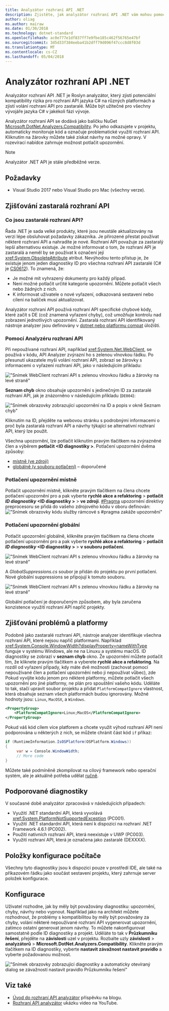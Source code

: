 ```yaml
---
title: Analyzátor rozhraní API .NET
description: Zjistěte, jak analyzátor rozhraní API .NET vám mohou pomoci rozpoznat nepoužívané rozhraní API a problémy s kompatibilitou platformy.
author: oliag
ms.author: mairaw
ms.date: 01/30/2018
ms.technology: dotnet-standard
ms.openlocfilehash: ac0e777e1df837ff7e9fbe185c462f56765e47bf
ms.sourcegitcommit: 3d5d33f384eeba41b2dff79d096f47ccc8d8f03d
ms.translationtype: MT
ms.contentlocale: cs-CZ
ms.lasthandoff: 05/04/2018
---
```

# <a name="net-api-analyzer"></a>Analyzátor rozhraní API .NET

Analyzátor rozhraní API .NET je Roslyn analyzátor, který zjistí potenciální kompatibility rizika pro rozhraní API jazyka C# na různých platformách a zjistí volání rozhraní API pro zastaralé. Může být užitečné pro všechny vývojáře jazyka C# v jakékoli fázi vývoje.

Analyzátor rozhraní API se dodává jako balíčku NuGet [Microsoft.DotNet.Analyzers.Compatibility](https://www.nuget.org/packages/Microsoft.DotNet.Analyzers.Compatibility/). Po jeho odkazujete v projektu, automaticky monitoruje kód a označuje problematické využití rozhraní API. Kliknutím na žárovky můžete také získat návrhy na možné opravy. V rozevírací nabídce zahrnuje možnost potlačit upozornění.

> [!NOTE]
> Analyzátor .NET API je stále předběžné verze.

## <a name="prerequisites"></a>Požadavky

* Visual Studio 2017 nebo Visual Studio pro Mac (všechny verze).

## <a name="discovering-deprecated-apis"></a>Zjišťování zastaralá rozhraní API

### <a name="what-are-deprecated-apis"></a>Co jsou zastaralé rozhraní API?

Řada .NET je sada velké produkty, které jsou neustále aktualizovány na verzi lépe obsluhovat požadavky zákazníka. Je přirozené přestat používat některé rozhraní API a nahradíte je nové. Rozhraní API považuje za zastaralý lepší alternativou existuje. Je možné informovat o tom, že rozhraní API je zastaralá a neměl by se používat k označení její <xref:System.ObsoleteAttribute> atribut. Nevýhodou tento přístup je, že existuje jenom jeden diagnostiky ID pro všechna rozhraní API zastaralé (C# je [CS0612](../../csharp/misc/cs0612.md)). To znamená, že:
- Je možné mít vyhrazený dokumenty pro každý případ.
- Není možné potlačit určité kategorie upozornění. Můžete potlačit všech nebo žádných z nich.
- K informovat uživatele o nové vyřazení, odkazovaná sestavení nebo cílení na balíček musí aktualizovat.

Analyzátor rozhraní API používá rozhraní API specifické chybové kódy, které začít s DE (což znamená vyřazení chyby), což umožňuje kontrolu nad zobrazení jednotlivých upozornění. Zastaralá rozhraní API identifikovaný nástroje analyzer jsou definovány v [dotnet nebo platformu compat](https://github.com/dotnet/platform-compat) úložišti.

### <a name="using-the-api-analyzer"></a>Pomocí Analyzéru rozhraní API

Při nepoužívané rozhraní API, například <xref:System.Net.WebClient>, se používá v kódu, API Analyzer zvýrazní ho s zelenou vlnovkou řádku. Po přesunutí ukazatele myši volání rozhraní API, zobrazí se žárovky s informacemi o vyřazení rozhraní API, jako v následujícím příkladu:

!["Snímek WebClient rozhraní API s zelenou vlnovkou řádku a žárovky na levé straně"](media/api-analyzer/green-squiggle.jpg)

**Seznam chyb** okno obsahuje upozornění s jedinečným ID za zastaralé rozhraní API, jak je znázorněno v následujícím příkladu (`DE004`): 

!["Snímek obrazovky zobrazující upozornění na ID a popis v okně Seznam chyb"](media/api-analyzer/warnings.jpg)

Kliknutím na ID, přejděte na webovou stránku s podrobnými informacemi o proč byla zastaralá rozhraní API a návrhy týkající se alternativní rozhraní API, který lze použít.

Všechna upozornění, lze potlačit kliknutím pravým tlačítkem na zvýrazněné člen a výběrem **potlačit \<ID diagnostiky >**. Potlačení upozornění dvěma způsoby: 

* [místně (ve zdroji)](#suppressing-warnings-locally)
* [globálně (v souboru potlačení)](#suppressing-warnings-globally) – doporučené

### <a name="suppressing-warnings-locally"></a>Potlačení upozornění místně

Potlačit upozornění místně, klikněte pravým tlačítkem na člena chcete potlačení upozornění pro a pak vyberte **rychlé akce a refaktoring** > **potlačit *ID diagnostiky* \<ID diagnostiky >** > **ve zdroji**. [#Pragma](../../csharp/language-reference/preprocessor-directives/preprocessor-pragma-warning.md) upozornění direktivy preprocesoru se přidá do vašeho zdrojového kódu v oboru definován: !["Snímek obrazovky kódu služby rámcové s #pragma zakáže upozornění"](media/api-analyzer/suppress-in-source.jpg)

### <a name="suppressing-warnings-globally"></a>Potlačení upozornění globální

Potlačit upozornění globálně, klikněte pravým tlačítkem na člena chcete potlačení upozornění pro a pak vyberte **rychlé akce a refaktoring** > **potlačit *ID diagnostiky* \<ID diagnostiky >** > **v souboru potlačení**.

!["Snímek WebClient rozhraní API s zelenou vlnovkou řádku a žárovky na levé straně"](media/api-analyzer/suppress-in-sup-file.jpg)

A *GlobalSuppressions.cs* soubor je přidán do projektu po první potlačení. Nové globální suppressions se připojují k tomuto souboru.

!["Snímek WebClient rozhraní API s zelenou vlnovkou řádku a žárovky na levé straně"](media/api-analyzer/suppression-file.jpg)

Globální potlačení je doporučeným způsobem, aby byla zaručena konzistence využití rozhraní API napříč projekty.

## <a name="discovering-cross-platform-issues"></a>Zjišťování problémů a platformy

Podobně jako zastaralé rozhraní API, nástroje analyzer identifikuje všechna rozhraní API, které nejsou napříč platformami. Například <xref:System.Console.WindowWidth?displayProperty=nameWithType> funguje v systému Windows, ale ne na Linuxu a systému macOS. ID diagnostiky se zobrazí v **seznam chyb** okno. Že upozornění můžete potlačit tím, že kliknete pravým tlačítkem a vyberete **rychlé akce a refaktoring**. Na rozdíl od vyřazení případy, kdy máte dvě možnosti (zachovat pomocí nepoužívané člen a potlačení upozornění nebo ji nepoužívat vůbec), zde Pokud vyvíjíte kódu jenom pro některé platformy, můžete potlačit všech upozornění pro jiné platformy, ne plán pro spouštění vašeho kódu. Uděláte to tak, stačí upravit soubor projektu a přidat `PlatformCompatIgnore` vlastnost, která obsahuje seznam všech platformách budou ignorovány. Možné hodnoty jsou: `Linux`, `MacOSX`, a `Windows`.

```xml
<PropertyGroup>
    <PlatformCompatIgnore>Linux;MacOS</PlatformCompatIgnore>
</PropertyGroup>
```

Pokud váš kód cílem více platforem a chcete využít výhod rozhraní API není podporována u některých z nich, se můžete chránit část kód `if` příkaz:

```csharp
if (RuntimeInformation.IsOSPlatform(OSPlatform.Windows))
{
     var w = Console.WindowWidth;
     // More code
}
```

Můžete také podmíněně zkompilovat na cílový framework nebo operační systém, ale je aktuálně potřeba udělat [ručně](../frameworks.md#how-to-specify-target-frameworks).

## <a name="supported-diagnostics"></a>Podporované diagnostiky

V současné době analyzátor zpracovává v následujících případech:

* Využití .NET standardní API, která vyvolává <xref:System.PlatformNotSupportedException> (PC001).
* Využití .NET standardní API, která není k dispozici na rozhraní .NET Framework 4.6.1 (PC002).
* Použití nativních rozhraní API, která neexistuje v UWP (PC003).
* Využití rozhraní API, která je označena jako zastaralé (DEXXXX).

## <a name="ci-machine"></a>Položky konfigurace počítače

Všechny tyto diagnostiky jsou k dispozici pouze v prostředí IDE, ale také na příkazovém řádku jako součást sestavení projektu, který zahrnuje server položek konfigurace.

## <a name="configuration"></a>Konfigurace

Uživatel rozhodne, jak by měly být považovány diagnostiku: upozornění, chyby, návrhy nebo vypnout. Například jako na architekt můžete rozhodnout, že problémy s kompatibilitou by měly být považovány za chyby, volání některé nepoužívané rozhraní API vygenerovat upozornění, zatímco ostatní generovat jenom návrhy. To můžete nakonfigurovat samostatně podle ID diagnostiky a projekt. Uděláte to tak v **Průzkumníku řešení**, přejděte na **závislosti** uzel v projektu. Rozbalte uzly **závislosti** > **analyzátorů** > **Microsoft.DotNet.Analyzers.Compatibility**. Klikněte pravým tlačítkem na ID diagnostiky, vyberte **nastavit závažnost nastavit pravidlo** a vyberte požadovanou možnost.

!["Snímek obrazovky zobrazující diagnostiky a automaticky otevíraný dialog se závažností nastavit pravidlo Průzkumníku řešení"](media/api-analyzer/disable-notifications.jpg)

## <a name="see-also"></a>Viz také

* [Úvod do rozhraní API analyzátor](https://blogs.msdn.microsoft.com/dotnet/2017/10/31/introducing-api-analyzer/) příspěvku na blogu.
* [Rozhraní API analyzátor](https://youtu.be/eeBEahYXGd0) ukázku video na YouTube.

